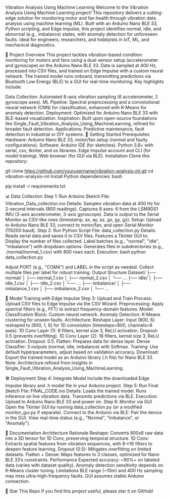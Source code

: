 Vibration Analysis Using Machine Learning
Welcome to the Vibration Analysis Using Machine Learning project! This repository delivers a cutting-edge solution for monitoring motor and fan health through vibration data analysis using machine learning (ML). Built with an Arduino Nano BLE 33, Python scripting, and Edge Impulse, this project identifies normal, idle, and abnormal (e.g., imbalance) states, with anomaly detection for unforeseen faults. Ideal for engineers, researchers, and hobbyists in IoT, ML, and mechanical diagnostics.

🎯 Project Overview
This project tackles vibration-based condition monitoring for motors and fans using a dual-sensor setup (accelerometer and gyroscope) on the Arduino Nano BLE 33. Data is sampled at 400 Hz, processed into CSV files, and trained on Edge Impulse with a custom neural network. The trained model runs onboard, transmitting predictions via Bluetooth Low Energy (BLE) to a GUI for real-time monitoring. Key highlights include:

Data Collection: Automated 8-axis vibration sampling (6 accelerometer, 2 gyroscope axes).
ML Pipeline: Spectral preprocessing and a convolutional neural network (CNN) for classification, enhanced with K-Means for anomaly detection.
Deployment: Optimized for Arduino Nano BLE 33 with BLE-based visualization.
Inspiration: Built upon open-source foundations like Single_Fault_Vibration_Analysis_Using_MachineLearning, refined for broader fault detection.
Applications: Predictive maintenance, fault detection in industrial or DIY systems.
🚀 Getting Started
Prerequisites
Hardware: Arduino Nano BLE 33, motor/fan setup (normal and faulty configurations).
Software:
Arduino IDE (for sketches).
Python 3.8+ with serial, csv, tkinter, and os libraries.
Edge Impulse account and CLI (for model training).
Web browser (for GUI via BLE).
Installation
Clone this repository:

git clone https://github.com/yourusername/vibration-analysis-ml.git
cd vibration-analysis-ml
Install Python dependencies:
bash

pip install -r requirements.txt

📊 Data Collection
Step 1: Run Arduino Sketch
File: Vibration_Data_collection.ino
Details:
Samples vibration data at 400 Hz for 2-second intervals (800 readings).
Captures 8 axes: 6 from the LSM9DS1 IMU (3-axis accelerometer, 3-axis gyroscope).
Data is output to the Serial Monitor as CSV-like rows (timestamp, ax, ay, az, gx, gy, gz).
Setup: Upload to Arduino Nano BLE 33, connect to motor/fan, and open Serial Monitor (115200 baud).
Step 2: Run Python Script
File: data_collection.py
Details:
Reads serial data and saves it to CSV files.
Features a Tkinter GUI to:
Display the number of files collected.
Label batches (e.g., "normal", "idle", "imbalance") with dropdown options.
Generates files in subdirectories (e.g., ./normal/normal_1.csv) with 800 rows each.
Execution:
bash
python data_collection.py

Adjust PORT (e.g., "COM4") and LABEL in the script as needed.
Collect multiple files per label for robust training.
Output Structure
Dataset/
├── normal/
│   ├── normal_1.csv
│   ├── normal_2.csv
│   └── ...
├── idle/
│   ├── idle_1.csv
│   ├── idle_2.csv
│   └── ...
├── imbalance/
│   ├── imbalance_1.csv
│   ├── imbalance_2.csv
│   └── ...

🧠 Model Training with Edge Impulse
Step 3: Upload and Train
Process:
Upload CSV files to Edge Impulse via the CSV Wizard.
Preprocessing: Apply spectral filters (e.g., FFT) to extract frequency-domain features.
Model:
Classification Block: Custom neural network.
Anomaly Detection: K-Means clustering for unseen faults.
Architecture:
Reshape Layer: Input (800, 6) reshaped to (800, 1, 6) for 1D convolution (timesteps=800, channels=6 axes).
1D Conv Layer (1): 8 filters, kernel size 3, ReLU activation.
Dropout: 0.5 (prevents overfitting).
1D Conv Layer (2): 16 filters, kernel size 3, ReLU activation.
Dropout: 0.5.
Flatten: Prepares data for dense layer.
Dense Classifier: 3 outputs (normal, idle, imbalance) with Softmax.
Training: Use default hyperparameters, adjust based on validation accuracy.
Download: Export the trained model as an Arduino library (.h file) for Nano BLE 33.
Note: Architecture refined from insights in Single_Fault_Vibration_Analysis_Using_MachineLearning.

🛠️ Deployment
Step 4: Integrate Model
Include the downloaded Edge Impulse library and .h model file in your Arduino project.
Step 5: Run Final Sketch
File: FINAL_CODE.ino
Details:
Loads the trained model.
Runs inference on live vibration data.
Transmits predictions via BLE.
Execution: Upload to Arduino Nano BLE 33 and power on.
Step 6: Monitor via GUI
Open the Tkinter GUI by running data_collection.py (or a modified monitor_gui.py if separate).
Connect to the Arduino via BLE:
Pair the device in the GUI.
View real-time status (e.g., "Normal", "Imbalance", or "Anomaly").

📝 Documentation
Architecture Rationale
Reshape: Converts 800x6 raw data into a 3D tensor for 1D Conv, preserving temporal structure.
1D Conv: Extracts spatial features from vibration sequences, with 8→16 filters to deepen feature learning.
Dropout (0.5): Mitigates overfitting on limited datasets.
Flatten + Dense: Maps features to 3 classes, optimized for Nano BLE 33’s constraints.
Performance
Expected accuracy: ~90%+ on labeled data (varies with dataset quality).
Anomaly detection sensitivity depends on K-Means cluster tuning.
Limitations
BLE range (~10m) and 400 Hz sampling may miss ultra-high-frequency faults.
GUI assumes stable Arduino connection.

🌟 Star This Repo
If you find this project useful, please star it on GitHub!
